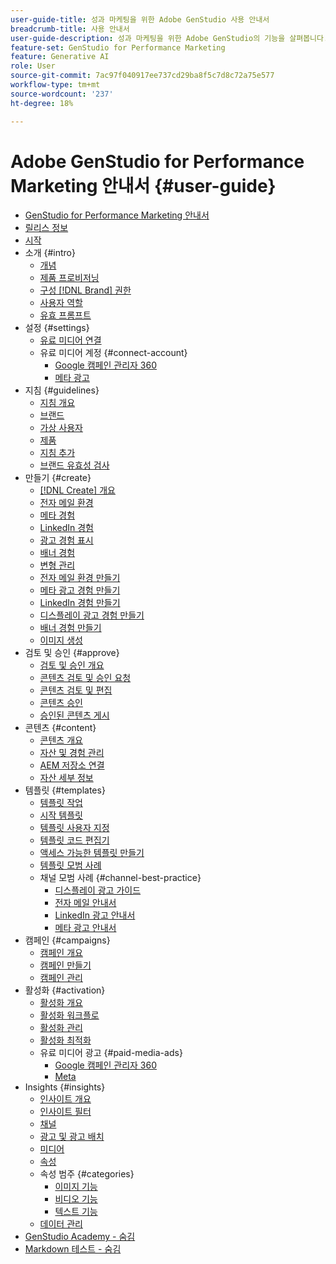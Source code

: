 ```yaml
---
user-guide-title: 성과 마케팅을 위한 Adobe GenStudio 사용 안내서
breadcrumb-title: 사용 안내서
user-guide-description: 성과 마케팅을 위한 Adobe GenStudio의 기능을 살펴봅니다. 빠르게 브랜드 자산을 만들고, 변형을 생성하고, 경험을 최적화하는 방법을 알아보십시오.
feature-set: GenStudio for Performance Marketing
feature: Generative AI
role: User
source-git-commit: 7ac97f040917ee737cd29ba8f5c7d8c72a75e577
workflow-type: tm+mt
source-wordcount: '237'
ht-degree: 18%

---
```



# Adobe GenStudio for Performance Marketing 안내서 {#user-guide}

+ [GenStudio for Performance Marketing 안내서](home.md)
+ [릴리스 정보](release-notes.md)
+ [시작](get-started.md)
+ 소개 {#intro}
   + [개념](concepts.md)
   + [제품 프로비저닝](product-provisioning.md)
   + [구성 [!DNL Brand] 권한](configure-brand-permissions.md)
   + [사용자 역할](user-roles.md)
   + [유효 프롬프트](effective-prompts.md)
+ 설정 {#settings}
   + [유료 미디어 연결](connectors/connect-channel.md)
   + 유료 미디어 계정 {#connect-account}
      + [Google 캠페인 관리자 360](connectors/google-cm360.md)
      + [메타 광고](connectors/meta-ads.md)
+ 지침 {#guidelines}
   + [지침 개요](guidelines/overview.md)
   + [브랜드](guidelines/brands.md)
   + [가상 사용자](guidelines/personas.md)
   + [제품](guidelines/products.md)
   + [지침 추가](guidelines/add-guidelines.md)
   + [브랜드 유효성 검사](guidelines/brand-validation.md)
+ 만들기 {#create}
   + [[!DNL Create] 개요](create/overview.md)
   + [전자 메일 환경](create/email-experiences.md)
   + [메타 경험](create/meta-experiences.md)
   + [LinkedIn 경험](create/linkedin-experiences.md)
   + [광고 경험 표시](create/display-ad-experiences.md)
   + [배너 경험](create/banner-experiences.md)
   + [변형 관리](create/manage-variants.md)
   + [전자 메일 환경 만들기](create/create-email-experience.md)
   + [메타 광고 경험 만들기](create/create-meta-ad.md)
   + [LinkedIn 경험 만들기](create/create-linkedin.md)
   + [디스플레이 광고 경험 만들기](create/create-display-ad.md)
   + [배너 경험 만들기](create/create-banner-experience.md)
   + [이미지 생성](create/generate-assets.md)
+ 검토 및 승인 {#approve}
   + [검토 및 승인 개요](approvals/overview.md)
   + [콘텐츠 검토 및 승인 요청](approvals/request-review.md)
   + [콘텐츠 검토 및 편집](approvals/review-and-edit.md)
   + [콘텐츠 승인](approvals/approve-content.md)
   + [승인된 콘텐츠 게시](approvals/publish-content.md)
+ 콘텐츠 {#content}
   + [콘텐츠 개요](content/overview.md)
   + [자산 및 경험 관리](content/manage-assets.md)
   + [AEM 저장소 연결](content/connect-aem-repo.md)
   + [자산 세부 정보](content/asset-details.md)
+ 템플릿 {#templates}
   + [템플릿 작업](content/use-templates.md)
   + [시작 템플릿](templates/starter-templates.md)
   + [템플릿 사용자 지정](content/customize-template.md)
   + [템플릿 코드 편집기](content/code-editor.md)
   + [액세스 가능한 템플릿 만들기](content/accessibility-for-templates.md)
   + [템플릿 모범 사례](content/best-practices-for-templates.md)
   + 채널 모범 사례 {#channel-best-practice}
      + [디스플레이 광고 가이드](templates/display-template.md)
      + [전자 메일 안내서](templates/email-template.md)
      + [LinkedIn 광고 안내서](templates/linkedin-template.md)
      + [메타 광고 안내서](templates/meta-template.md)
+ 캠페인 {#campaigns}
   + [캠페인 개요](campaigns/overview.md)
   + [캠페인 만들기](campaigns/create-campaign.md)
   + [캠페인 관리](campaigns/manage-campaign.md)
+ 활성화 {#activation}
   + [활성화 개요](activation/overview.md)
   + [활성화 워크플로](activation/create-activation.md)
   + [활성화 관리](activation/manage-activations.md)
   + [활성화 최적화](activation/troubleshooting.md)
   + 유료 미디어 광고 {#paid-media-ads}
      + [Google 캠페인 관리자 360](activation/activate-cm360-ad.md)
      + [Meta](activation/activate-meta-ad.md)
+ Insights {#insights}
   + [인사이트 개요](insights/overview.md)
   + [인사이트 필터](insights/filter-views.md)
   + [채널](insights/channels.md)
   + [광고 및 광고 배치](insights/ads.md)
   + [미디어](insights/media.md)
   + [속성](insights/attributes.md)
   + 속성 범주 {#categories}
      + [이미지 기능](insights/image-features.md)
      + [비디오 기능](insights/video-features.md)
      + [텍스트 기능](insights/text-features.md)
   + [데이터 관리](insights/data-management.md)
+ [GenStudio Academy - 숨김](genstudioacademy.md)
+ [Markdown 테스트 - 숨김](test-markdown.md)

